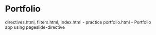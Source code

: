 # Portfolio 

directives.html, filters.html, index.html - practice
portfolio.html - Portfolio app using pageslide-directive
